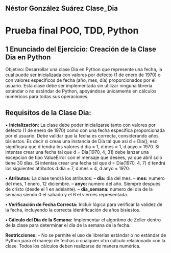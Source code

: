     
## Néstor González Suárez Clase_Dia

# Prueba final POO, TDD, Python


## 1 Enunciado del Ejercicio: Creación de la Clase Dia en Python

Objetivo: Desarrollar una clase Dia en Python que represente una fecha, la cual puede ser inicializada con valores por defecto (1 de enero de 1970) o con valores específicos de fecha (año, mes, día) proporcionados por el usuario. Esta clase debe ser implementada sin utilizar ninguna librería estándar o no estándar de Python, apoyándose únicamente en cálculos numéricos para todas sus operaciones.

## Requisitos de la Clase Dia:

• **Inicialización:** La clase debe poder inicializarse tanto con valores por defecto (1 de enero de 1970) como con una fecha específica proporcionada por el usuario. Debe validar que la fecha es correcta, considerando años bisiestos.
Es decir si creas una instancia de Día tal que asi d = Dia(), eso significara que d tendra los valores d.dia = 1, d.mes = 1, d.anyo = 1970.
Si intentas crear una fecha tal que d = Dia(1970, 4, 31) debe lanzar una excepcion
de tipo ValueError con el mensaje que desees, ya que abril solo tiene 30 días.
Si intentas crear una fecha tal que d = Dia(1970, 4, 7) d tendrá los siguientes atributos d.dia = 7, d.mes = 4, d.anyo = 1970.

**• Atributos:** La clase tendrá los atributos:
– **dia:** dia del mes.
– **mes:** numero del mes, 1 enero, 12 diciembre.
– **anyo:** numero del año. Siempre después de cristo (desde el 1 en adelante).
– **dia_semana:** numero del dia de la semana siendo 0 el sabado y el 6 el viernes
representada.

**• Verificación de Fecha Correcta:** Incluir lógica para verificar la validez de la fecha, incluyendo la correcta identificación de años bisiestos.

**• Cálculo del Día de la Semana:** Implementar el algoritmo de Zeller dentro de la clase para determinar el día de la semana de la fecha.

**Restricciones:** - No se permite el uso de librerías estándar o no estándar de Python para el manejo de fechas o cualquier otro cálculo relacionado con la clase. Todos los cálculos deben realizarse de manera numérica.
